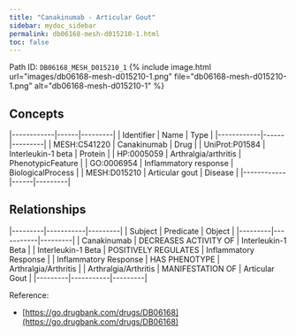 ```yaml
---
title: "Canakinumab - Articular Gout"
sidebar: mydoc_sidebar
permalink: db06168-mesh-d015210-1.html
toc: false 
---
```



Path ID: `DB06168_MESH_D015210_1`
{% include image.html url="images/db06168-mesh-d015210-1.png" file="db06168-mesh-d015210-1.png" alt="db06168-mesh-d015210-1" %}

## Concepts

|------------|------|---------|
| Identifier | Name | Type    |
|------------|------|---------|
| MESH:C541220 | Canakinumab | Drug |
| UniProt:P01584 | Interleukin-1 beta | Protein |
| HP:0005059 | Arthralgia/arthritis | PhenotypicFeature |
| GO:0006954 | Inflammatory response | BiologicalProcess |
| MESH:D015210 | Articular gout | Disease |
|------------|------|---------|

## Relationships

|---------|-----------|---------|
| Subject | Predicate | Object  |
|---------|-----------|---------|
| Canakinumab | DECREASES ACTIVITY OF | Interleukin-1 Beta |
| Interleukin-1 Beta | POSITIVELY REGULATES | Inflammatory Response |
| Inflammatory Response | HAS PHENOTYPE | Arthralgia/Arthritis |
| Arthralgia/Arthritis | MANIFESTATION OF | Articular Gout |
|---------|-----------|---------|

Reference: 
  - [https://go.drugbank.com/drugs/DB06168](https://go.drugbank.com/drugs/DB06168)
